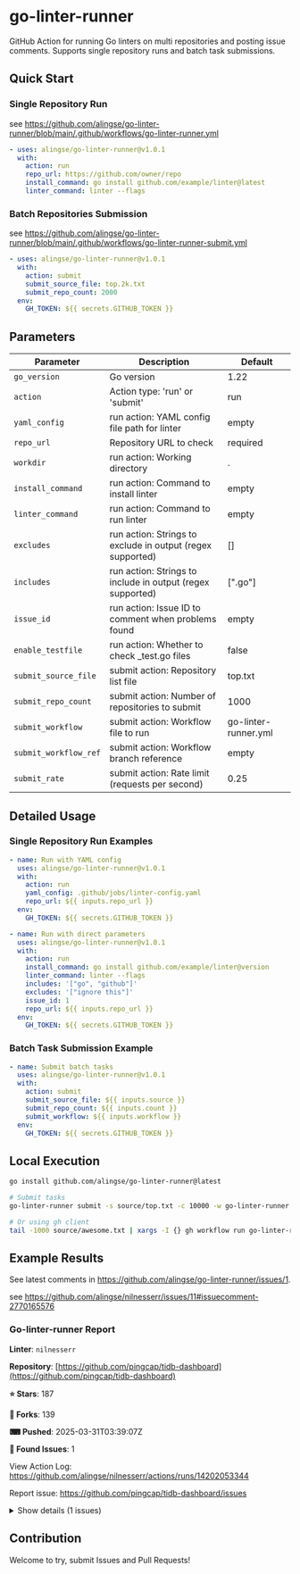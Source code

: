 # go-linter-runner

GitHub Action for running Go linters on multi repositories and posting issue comments. Supports single repository runs and batch task submissions.

## Quick Start

### Single Repository Run

see https://github.com/alingse/go-linter-runner/blob/main/.github/workflows/go-linter-runner.yml

```yaml
- uses: alingse/go-linter-runner@v1.0.1
  with:
    action: run
    repo_url: https://github.com/owner/repo
    install_command: go install github.com/example/linter@latest
    linter_command: linter --flags
```

### Batch Repositories Submission

see https://github.com/alingse/go-linter-runner/blob/main/.github/workflows/go-linter-runner-submit.yml

```yaml
- uses: alingse/go-linter-runner@v1.0.1
  with:
    action: submit
    submit_source_file: top.2k.txt
    submit_repo_count: 2000
  env:
    GH_TOKEN: ${{ secrets.GITHUB_TOKEN }}
```

## Parameters

| Parameter | Description | Default |
|-----------|-------------|---------|
| `go_version` | Go version | 1.22 |
| `action` | Action type: 'run' or 'submit' | run |
| `yaml_config` | run action: YAML config file path for linter | empty |
| `repo_url` | Repository URL to check | required |
| `workdir` | run action: Working directory | . |
| `install_command` | run action: Command to install linter | empty |
| `linter_command` | run action: Command to run linter | empty |
| `excludes` | run action: Strings to exclude in output (regex supported) | [] |
| `includes` | run action: Strings to include in output (regex supported) | [".go"] |
| `issue_id` | run action: Issue ID to comment when problems found | empty |
| `enable_testfile` | run action: Whether to check _test.go files | false |
| `submit_source_file` | submit action: Repository list file | top.txt |
| `submit_repo_count` | submit action: Number of repositories to submit | 1000 |
| `submit_workflow` | submit action: Workflow file to run | go-linter-runner.yml |
| `submit_workflow_ref` | submit action: Workflow branch reference | empty |
| `submit_rate` | submit action: Rate limit (requests per second) | 0.25 |

## Detailed Usage

### Single Repository Run Examples

```yaml
- name: Run with YAML config
  uses: alingse/go-linter-runner@v1.0.1
  with:
    action: run
    yaml_config: .github/jobs/linter-config.yaml
    repo_url: ${{ inputs.repo_url }}
  env:
    GH_TOKEN: ${{ secrets.GITHUB_TOKEN }}

- name: Run with direct parameters
  uses: alingse/go-linter-runner@v1.0.1
  with:
    action: run
    install_command: go install github.com/example/linter@version
    linter_command: linter --flags
    includes: '["go", "github"]'
    excludes: '["ignore this"]'
    issue_id: 1
    repo_url: ${{ inputs.repo_url }}
  env:
    GH_TOKEN: ${{ secrets.GITHUB_TOKEN }}
```

### Batch Task Submission Example

```yaml
- name: Submit batch tasks
  uses: alingse/go-linter-runner@v1.0.1
  with:
    action: submit
    submit_source_file: ${{ inputs.source }}
    submit_repo_count: ${{ inputs.count }}
    submit_workflow: ${{ inputs.workflow }}
  env:
    GH_TOKEN: ${{ secrets.GITHUB_TOKEN }}
```

## Local Execution

```bash
go install github.com/alingse/go-linter-runner@latest

# Submit tasks
go-linter-runner submit -s source/top.txt -c 10000 -w go-linter-runner.yml

# Or using gh client
tail -1000 source/awesome.txt | xargs -I {} gh workflow run go-linter-runner.yml -F repo_url={}
```

## Example Results

See latest comments in https://github.com/alingse/go-linter-runner/issues/1.

see https://github.com/alingse/nilnesserr/issues/11#issuecomment-2770165576


### Go-linter-runner Report

**Linter**:     `nilnesserr`

**Repository**:  [https://github.com/pingcap/tidb-dashboard](https://github.com/pingcap/tidb-dashboard)


**⭐ Stars**:    187

**🍴 Forks**:    139

**⌨ Pushed**:    2025-03-31T03:39:07Z


**🧐 Found Issues**:  1

View Action Log: https://github.com/alingse/nilnesserr/actions/runs/14202053344

Report issue:    https://github.com/pingcap/tidb-dashboard/issues

<details>
<summary>Show details (1 issues)</summary>

- <a href="https://github.com/pingcap/tidb-dashboard/blob/master/pkg/apiserver/configuration/service.go#L239">pkg/apiserver/configuration/service.go#L239</a> call function with a nil value error after check error
</details>


## Contribution

Welcome to try, submit Issues and Pull Requests!

